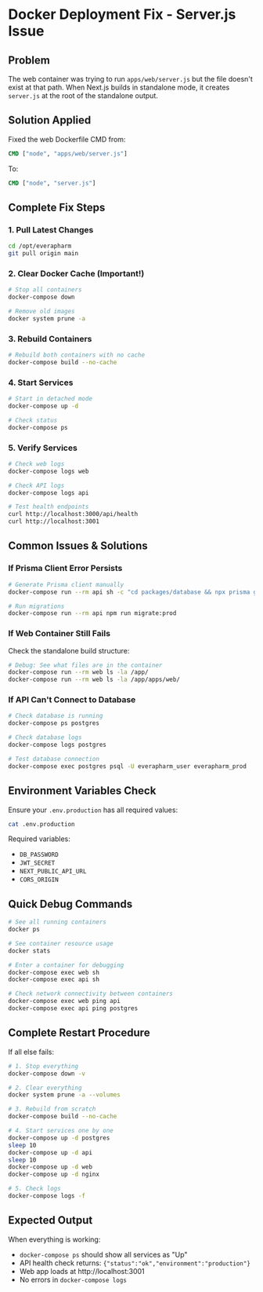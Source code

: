 # Docker Deployment Fix - Server.js Issue

## Problem
The web container was trying to run `apps/web/server.js` but the file doesn't exist at that path. When Next.js builds in standalone mode, it creates `server.js` at the root of the standalone output.

## Solution Applied
Fixed the web Dockerfile CMD from:
```dockerfile
CMD ["node", "apps/web/server.js"]
```
To:
```dockerfile
CMD ["node", "server.js"]
```

## Complete Fix Steps

### 1. Pull Latest Changes
```bash
cd /opt/everapharm
git pull origin main
```

### 2. Clear Docker Cache (Important!)
```bash
# Stop all containers
docker-compose down

# Remove old images
docker system prune -a
```

### 3. Rebuild Containers
```bash
# Rebuild both containers with no cache
docker-compose build --no-cache
```

### 4. Start Services
```bash
# Start in detached mode
docker-compose up -d

# Check status
docker-compose ps
```

### 5. Verify Services
```bash
# Check web logs
docker-compose logs web

# Check API logs
docker-compose logs api

# Test health endpoints
curl http://localhost:3000/api/health
curl http://localhost:3001
```

## Common Issues & Solutions

### If Prisma Client Error Persists
```bash
# Generate Prisma client manually
docker-compose run --rm api sh -c "cd packages/database && npx prisma generate"

# Run migrations
docker-compose run --rm api npm run migrate:prod
```

### If Web Container Still Fails
Check the standalone build structure:
```bash
# Debug: See what files are in the container
docker-compose run --rm web ls -la /app/
docker-compose run --rm web ls -la /app/apps/web/
```

### If API Can't Connect to Database
```bash
# Check database is running
docker-compose ps postgres

# Check database logs
docker-compose logs postgres

# Test database connection
docker-compose exec postgres psql -U everapharm_user everapharm_prod
```

## Environment Variables Check
Ensure your `.env.production` has all required values:
```bash
cat .env.production
```

Required variables:
- `DB_PASSWORD`
- `JWT_SECRET`
- `NEXT_PUBLIC_API_URL`
- `CORS_ORIGIN`

## Quick Debug Commands
```bash
# See all running containers
docker ps

# See container resource usage
docker stats

# Enter a container for debugging
docker-compose exec web sh
docker-compose exec api sh

# Check network connectivity between containers
docker-compose exec web ping api
docker-compose exec api ping postgres
```

## Complete Restart Procedure
If all else fails:
```bash
# 1. Stop everything
docker-compose down -v

# 2. Clear everything
docker system prune -a --volumes

# 3. Rebuild from scratch
docker-compose build --no-cache

# 4. Start services one by one
docker-compose up -d postgres
sleep 10
docker-compose up -d api
sleep 10
docker-compose up -d web
docker-compose up -d nginx

# 5. Check logs
docker-compose logs -f
```

## Expected Output
When everything is working:
- `docker-compose ps` should show all services as "Up"
- API health check returns: `{"status":"ok","environment":"production"}`
- Web app loads at http://localhost:3001
- No errors in `docker-compose logs` 